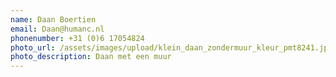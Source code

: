 ```yaml
---
name: Daan Boertien
email: Daan@humanc.nl
phonenumber: +31 (0)6 17054824
photo_url: /assets/images/upload/klein_daan_zondermuur_kleur_pmt8241.jpg
photo_description: Daan met een muur
---
```

